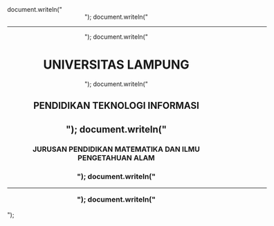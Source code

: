 <!DOCTYPE html>
<html lang="en"> 
  <head> 
    <title>muhammad daffa al faroz</title> 
  </head> 
  <body> 
    <script language="JavaScript">
      document.write("Belajar Pemrograman Javascript!"); 
    </script> 
  </body>
  <html>
  document.writeln("<center>");
  document.writeln("<hr width=600 color=Black>");
  document.writeln("<h1>UNIVERSITAS LAMPUNG</H1>");
  document.writeln("<h2>PENDIDIKAN TEKNOLOGI INFORMASI<H2>");
  document.writeln("<h3>JURUSAN PENDIDIKAN MATEMATIKA DAN ILMU PENGETAHUAN ALAM<H3>");
  document.writeln("<hr width=600 color=Black>"); 
  document.writeln("</center>");

